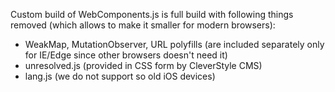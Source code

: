 Custom build of WebComponents.js is full build with following things removed (which allows to make it smaller for modern browsers):
* WeakMap, MutationObserver, URL polyfills (are included separately only for IE/Edge since other browsers doesn't need it)
* unresolved.js (provided in CSS form by CleverStyle CMS)
* lang.js (we do not support so old iOS devices)
